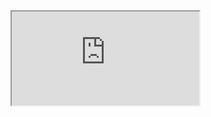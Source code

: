 <iframe src="https://www.youtube.com/embed/rpqsSkTIdAw" title="What is Eventual Consistency?"></iframe>
